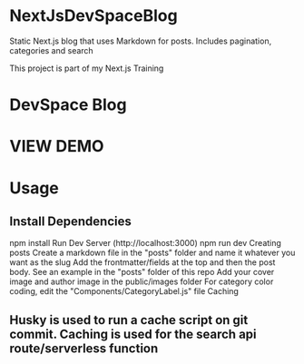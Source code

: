 # NextJsDevSpaceBlog
Static Next.js blog that uses Markdown for posts. Includes pagination, categories and search

This project is part of my Next.js Training

# DevSpace Blog

# VIEW DEMO

# Usage
## Install Dependencies
npm install
Run Dev Server (http://localhost:3000)
npm run dev
Creating posts
Create a markdown file in the "posts" folder and name it whatever you want as the slug
Add the frontmatter/fields at the top and then the post body. See an example in the "posts" folder of this repo
Add your cover image and author image in the public/images folder
For category color coding, edit the "Components/CategoryLabel.js" file
Caching
## Husky is used to run a cache script on git commit. Caching is used for the search api route/serverless function
